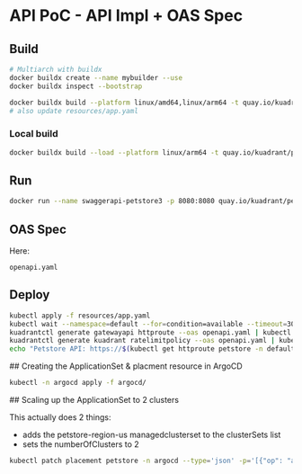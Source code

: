 # API PoC - API Impl + OAS Spec

## Build

```bash
# Multiarch with buildx
docker buildx create --name mybuilder --use
docker buildx inspect --bootstrap

docker buildx build --platform linux/amd64,linux/arm64 -t quay.io/kuadrant/petstore3:1.0.x --push .
# also update resources/app.yaml
```

### Local build
```bash
docker buildx build --load --platform linux/arm64 -t quay.io/kuadrant/petstore3:1.0.x .
```

## Run

```bash
docker run --name swaggerapi-petstore3 -p 8080:8080 quay.io/kuadrant/petstore3:1.0.x
```


## OAS Spec

Here:

`openapi.yaml`

## Deploy

```bash
kubectl apply -f resources/app.yaml
kubectl wait --namespace=default --for=condition=available --timeout=300s deployment/petstore
kuadrantctl generate gatewayapi httproute --oas openapi.yaml | kubectl apply -f -
kuadrantctl generate kuadrant ratelimitpolicy --oas openapi.yaml | kubectl apply -f -
echo "Petstore API: https://$(kubectl get httproute petstore -n default -o jsonpath='{.spec.hostnames[0]}')"
```

## Creating the ApplicationSet & placment resource in ArgoCD

```bash
kubectl -n argocd apply -f argocd/
```

## Scaling up the ApplicationSet to 2 clusters

This actually does 2 things:

* adds the petstore-region-us managedclusterset to the clusterSets list
* sets the numberOfClusters to 2

```bash
kubectl patch placement petstore -n argocd --type='json' -p='[{"op": "add", "path": "/spec/clusterSets/-", "value": "petstore-region-us"}, {"op": "replace", "path": "/spec/numberOfClusters", "value": 2}]'
```
